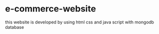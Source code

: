 # e-commerce-website
this website is developed by using html css and java script with mongodb database 
